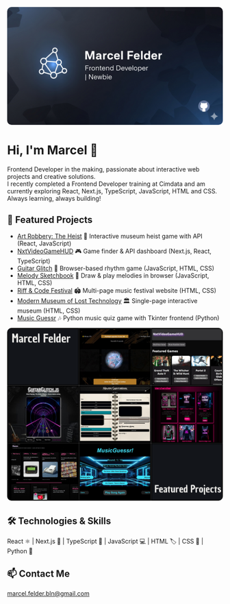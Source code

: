 <div align="center">
  <img src="profile_banner.png" alt="Marcel Felder Frontend Developer | Newbie Banner" style="border-radius: 10px;">
</div>

# Hi, I'm Marcel 👋  
Frontend Developer in the making, passionate about interactive web projects and creative solutions.  
I recently completed a Frontend Developer training at Cimdata and am currently exploring React, Next.js, TypeScript, JavaScript, HTML and CSS. Always learning, always building!

## 🚀 Featured Projects
- [Art Robbery: The Heist](https://github.com/MarcelFelder-git/01_art_robbery) 🎨 Interactive museum heist game with API (React, JavaScript)
- [NxtVideoGameHUD](https://github.com/MarcelFelder-git/02_nxt_videogame_hud) 🎮 Game finder & API dashboard (Next.js, React, TypeScript)
- [Guitar Glitch](https://github.com/MarcelFelder-git/03_guitar_glitch) 🎸 Browser-based rhythm game (JavaScript, HTML, CSS)
- [Melody Sketchbook](https://github.com/MarcelFelder-git/04_melody_sketchbook) 🎵 Draw & play melodies in browser (JavaScript, HTML, CSS)  
- [Riff & Code Festival](https://github.com/MarcelFelder-git/05_riff_and_code_festival) 🏟️ Multi-page music festival website (HTML, CSS)  
- [Modern Museum of Lost Technology](https://github.com/MarcelFelder-git/06_museum_of_lost_technology) 🏛️ Single-page interactive museum (HTML, CSS)
- [Music Guessr](https://github.com/MarcelFelder-git/07_music_guessr) 🎶 Python music quiz game with Tkinter frontend (Python)

<div align="center">
  <img src="collage_featured_projects_2.png" alt="Collage Featured Projects" style="border-radius: 10px;">
</div>


## 🛠 Technologies & Skills
React ⚛️ | Next.js 🚀 | TypeScript 📝 | JavaScript 💻 | HTML 🏷️ | CSS 🎨 | Python 🐍

## 📫 Contact Me
marcel.felder.bln@gmail.com
